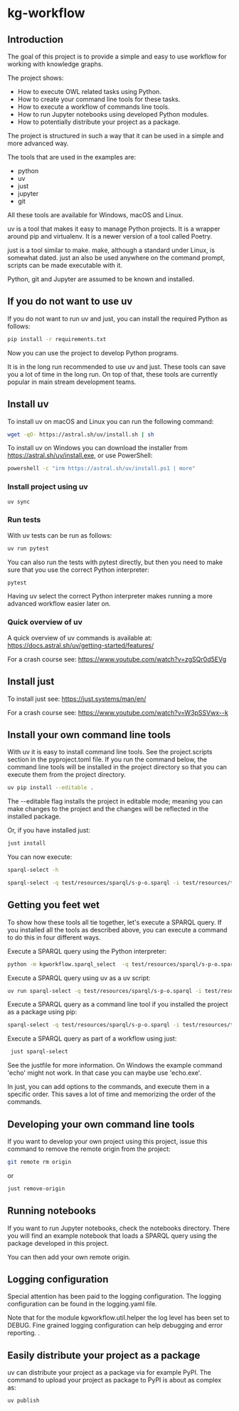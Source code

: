 # kg-workflow

## Introduction

The goal of this project is to provide a simple and easy to use workflow for working with knowledge graphs. 

The project shows:
- How to execute OWL related tasks using Python.
- How to create your command line tools for these tasks.
- How to execute a workflow of commands line tools.
- How to run Jupyter notebooks using developed Python modules.
- How to potentially distribute your project as a package.

The project is structured in such a way that it can be used in a simple and more advanced way. 

The tools that are used in the examples are:

- python
- uv
- just
- jupyter
- git

All these tools are available for Windows, macOS and Linux.

uv is a tool that makes it easy to manage Python projects. It is a wrapper around pip and virtualenv. It is a newer version of a tool called Poetry. 

just is a tool similar to make. make, although a standard under Linux, is somewhat
dated. just an also be used anywhere on the command prompt, scripts can be made executable with it.

Python, git and Jupyter are assumed to be known and installed.

## If you do not want to use uv
If you do not want to run uv and just, you can install the required Python as follows:

```sh
pip install -r requirements.txt
```

Now you can use the project to develop Python programs.

It is in the long run recommended to use uv and just. These tools can save you a lot of time in the long run. On top of that, these tools are currently popular in main stream development teams.

## Install uv

To install uv on macOS and Linux you can run the following command:

```sh
wget -qO- https://astral.sh/uv/install.sh | sh
```

To install uv on Windows you can download the installer from https://astral.sh/uv/install.exe, or use PowerShell:

```sh
powershell -c "irm https://astral.sh/uv/install.ps1 | more"
```

### Install project using uv

```sh
uv sync
```

### Run tests

With uv tests can be run as follows:

```sh
uv run pytest
```

You can also run the tests with pytest directly, but then you need to make sure that you use the correct Python
interpreter:

```sh
pytest
```

Having uv select the correct Python interpreter makes running a more advanced workflow easier later on.

### Quick overview of uv

A quick overview of uv commands is available at: https://docs.astral.sh/uv/getting-started/features/

For a crash course see: https://www.youtube.com/watch?v=zgSQr0d5EVg

## Install just

To install just see: https://just.systems/man/en/

For a crash course see: https://www.youtube.com/watch?v=W3pSSVwx--k

## Install your own command line tools

With uv it is easy to install command line tools. See the project.scripts section in the pyproject.toml file. If you run
the command below, the command line tools will be installed in the project directory so that you can execute them from
the project directory.

```sh
uv pip install --editable .
```

The --editable flag installs the project in editable mode; meaning you can make changes to the project and the changes
will be reflected in the installed package.

Or, if you have installed just:

```sh
just install
```

You can now execute:

```sh
sparql-select -h
```

```sh
sparql-select -q test/resources/sparql/s-p-o.sparql -i test/resources/ttl/toy.ttl -o out.csv
```

## Getting you feet wet

To show how these tools all tie together, let's execute a SPARQL query. If you installed all the tools as described
above, you can execute a command to do this in four different ways.

Execute a SPARQL query using the Python interpreter:

```sh
python -m kgworkflow.sparql_select  -q test/resources/sparql/s-p-o.sparql -i test/resources/ttl/toy.ttl -o out.csv
```

Execute a SPARQL query using uv as a uv script:

```sh
uv run sparql-select -q test/resources/sparql/s-p-o.sparql -i test/resources/ttl/toy.ttl -o out.csv
```

Execute a SPARQL query as a command line tool if you installed the project as a package using pip:

```sh
sparql-select -q test/resources/sparql/s-p-o.sparql -i test/resources/ttl/toy.ttl -o out.csv
```

Execute a SPARQL query as part of a workflow using just:

```sh
 just sparql-select
```

See the justfile for more information. On Windows the example command 'echo' might not work. In that case you can maybe
use 'echo.exe'.

In just, you can add options to the commands, and execute them in a specific order. This saves a lot of time and
memorizing the order of the commands.

## Developing your own command line tools

If you want to develop your own project using this project, issue this command to remove the remote origin from the
project:

```sh
git remote rm origin
```

or

```sh
just remove-origin
```

## Running notebooks

If you want to run Jupyter notebooks, check the notebooks directory. There you will find an example notebook that loads
a SPARQL query using the package developed in this project.

You can then add your own remote origin.

## Logging configuration
Special attention has been paid to the logging configuration. The logging configuration can be found in the logging.yaml file.

Note that for the module kgworkflow.util.helper the log level has been set to DEBUG. Fine grained logging configuration can help debugging and error reporting. .
## Easily distribute your project as a package

uv can distribute your project as a package via for example PyPI. The command to upload your project as package to PyPI
is about as complex as:

```sh
uv publish
```
